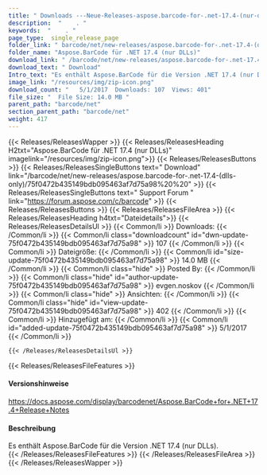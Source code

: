 ```yaml
---
title: " Downloads ---Neue-Releases-aspose.barcode-for-.net-17.4-(nur-dlls) . "
description:  "    . " 
keywords:  "    . " 
page_type:  single_release_page
folder_link: " barcode/net/new-releases/aspose.barcode-for-.net-17.4-(dlls-only)/"
folder_name: "Aspose.BarCode für .NET 17.4 (nur DLLs)"
download_link: " /barcode/net/new-releases/aspose.barcode-for-.net-17.4-(dlls-only)/75f0472b435149bdb095463af7d75a98"
download_text: " Download"
Intro_text: "Es enthält Aspose.BarCode für die Version .NET 17.4 (nur DLLs)."
image_link: "/resources/img/zip-icon.png"
download_count: "   5/1/2017  Downloads: 107  Views: 401"
file_size: "  File Size: 14.0 MB "
parent_path: "barcode/net"
section_parent_path: "barcode/net"
weight: 417
---
```


{{< Releases/ReleasesWapper >}}
  {{< Releases/ReleasesHeading H2txt="Aspose.BarCode für .NET 17.4 (nur DLLs)" imagelink="/resources/img/zip-icon.png">}}
  {{< Releases/ReleasesButtons >}}
    {{< Releases/ReleasesSingleButtons text=" Download" link="/barcode/net/new-releases/aspose.barcode-for-.net-17.4-(dlls-only)/75f0472b435149bdb095463af7d75a98%20%20" >}}
    {{< Releases/ReleasesSingleButtons text=" Support Forum " link="https://forum.aspose.com/c/barcode" >}}
  {{< Releases/ReleasesButtons >}}
  {{< Releases/ReleasesFileArea >}}
    {{< Releases/ReleasesHeading h4txt="Dateidetails">}}
    {{< Releases/ReleasesDetailsUl >}}
            {{< Common/li >}} Downloads: {{< /Common/li >}}
      {{< Common/li class="downloadcount" id="dwn-update-75f0472b435149bdb095463af7d75a98" >}} 107 {{< /Common/li >}}
      {{< Common/li >}} Dateigröße: {{< /Common/li >}}
      {{< Common/li id="size-update-75f0472b435149bdb095463af7d75a98" >}} 14.0 MB {{< /Common/li >}} 
      {{< Common/li  class="hide" >}} Posted By: {{< /Common/li >}} 
      {{< Common/li class="hide" id="author-update-75f0472b435149bdb095463af7d75a98" >}} evgen.noskov {{< /Common/li >}}
      {{< Common/li class="hide" >}} Ansichten: {{< /Common/li >}}
      {{< Common/li class="hide" id="view-update-75f0472b435149bdb095463af7d75a98" >}} 402 {{< /Common/li >}}
      {{< Common/li >}} Hinzugefügt am: {{< /Common/li >}}
      {{< Common/li id="added-update-75f0472b435149bdb095463af7d75a98" >}} 5/1/2017 {{< /Common/li >}} 

    {{< /Releases/ReleasesDetailsUl >}}

  {{< Releases/ReleasesFileFeatures >}}
      <h4>Versionshinweise</h4><div> <a href="https://docs.aspose.com/display/barcodenet/Aspose.BarCode+for+.NET+17.4+Release+Notes">https://docs.aspose.com/display/barcodenet/Aspose.BarCode+for+.NET+17.4+Release+Notes</a></div><h4> Beschreibung</h4><div class="HTMLDescription"> Es enthält Aspose.BarCode für die Version .NET 17.4 (nur DLLs).</div>
  {{< /Releases/ReleasesFileFeatures >}}
 {{< /Releases/ReleasesFileArea >}}
{{< /Releases/ReleasesWapper >}}



